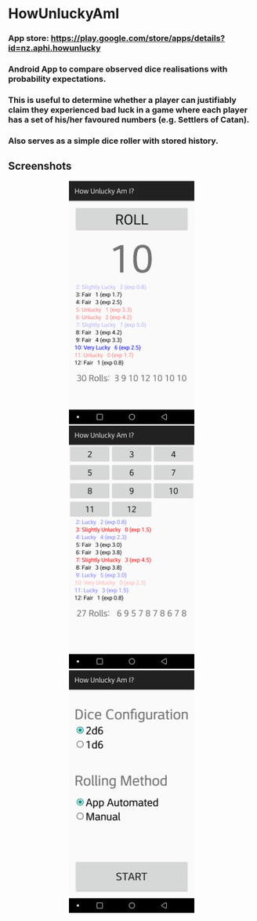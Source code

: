 # HowUnluckyAmI

### App store: https://play.google.com/store/apps/details?id=nz.aphi.howunlucky

### Android App to compare observed dice realisations with probability expectations.

### This is useful to determine whether a player can justifiably claim they experienced bad luck in a game where each player has a set of his/her favoured numbers (e.g. Settlers of Catan).

### Also serves as a simple dice roller with stored history.

## Screenshots
<p align="center">
<img src="/doc/1.png" width="256">
<img src="/doc/2.png" width="256">
<img src="/doc/3.png" width="256">
</p>
